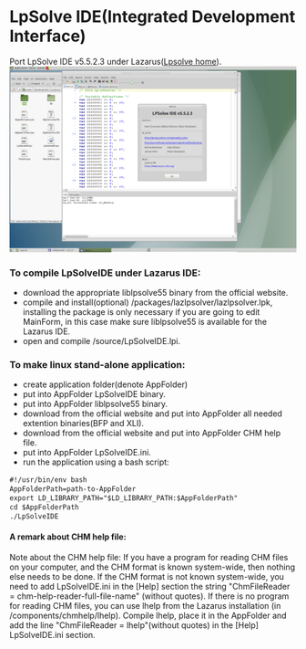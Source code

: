 # LpSolve IDE(Integrated Development Interface)
Port LpSolve IDE v5.5.2.3 under Lazarus([Lpsolve home](https://sourceforge.net/projects/lpsolve/)).
![LPSolve IDE on Ubuntu-MATE](https://github.com/avk959/LazLpSolveIDE/blob/master/LpSolveIDE-gtk-2.png)
### To compile LpSolveIDE under Lazarus IDE:
 - download the appropriate liblpsolve55 binary from the official website.
 - compile and install(optional) /packages/lazlpsolver/lazlpsolver.lpk,
   installing the package is only necessary if you are going to edit MainForm,
   in this case make sure liblpsolve55 is available for the Lazarus IDE. 
 - open and compile /source/LpSolveIDE.lpi.
### To make linux stand-alone application:
 - create application folder(denote AppFolder)
 - put into AppFolder LpSolveIDE binary.
 - put into AppFolder liblpsolve55 binary.
 - download from the official website and put into AppFolder all needed extention binaries(BFP and XLI).
 - download from the official website and put into AppFolder CHM help file.  
 - put into AppFolder LpSolveIDE.ini.
 - run the application using a bash script:
```
#!/usr/bin/env bash
AppFolderPath=path-to-AppFolder
export LD_LIBRARY_PATH="$LD_LIBRARY_PATH:$AppFolderPath"
cd $AppFolderPath
./LpSolveIDE 
```
#### A remark about CHM help file:
Note about the CHM help file:
If you have a program for reading CHM files on your computer, 
and the CHM format is known system-wide, then nothing else needs to be done.
If the CHM format is not known system-wide, 
you need to add LpSolveIDE.ini in the [Help] section the string 
"ChmFileReader = chm-help-reader-full-file-name" (without quotes).
If there is no program for reading CHM files,
you can use lhelp from the Lazarus installation (in /components/chmhelp/lhelp).
Compile lhelp, place it in the AppFolder and add the line "ChmFileReader = lhelp"(without quotes) 
in the [Help] LpSolveIDE.ini section.

 